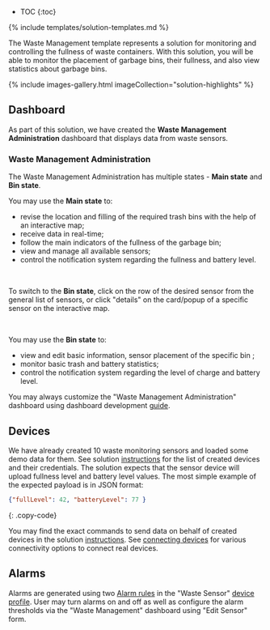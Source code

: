 
* TOC 
{:toc}

{% include templates/solution-templates.md %}

The Waste Management template represents a solution for monitoring and controlling the fullness of waste containers. With this solution, you will be able to monitor the placement of garbage bins, their fullness, and also view statistics about garbage bins.

{% include images-gallery.html imageCollection="solution-highlights" %}

## Dashboard

As part of this solution, we have created the **Waste Management Administration** dashboard that displays data from waste sensors.

### Waste Management Administration

The Waste Management Administration has multiple states - **Main state** and **Bin state**.

You may use the **Main state** to:
- revise the location and filling of the required trash bins with the help of an interactive map;
- receive data in real-time;
- follow the main indicators of the fullness of the garbage bin;
- view and manage all available sensors;
- control the notification system regarding the fullness and battery level.

<br>

To switch to the **Bin state**, click on the row of the desired sensor from the general list of sensors, or click "details" on the card/popup of a specific sensor on the interactive map.

<br>

You may use the **Bin state** to:
- view and edit basic information, sensor placement of the specific bin ;
- monitor basic trash and battery statistics;
- control the notification system regarding the level of charge and battery level.

You may always customize the "Waste Management Administration" dashboard using dashboard development [guide](/docs/{{docsPrefix}}user-guide/dashboards/).


## Devices

We have already created 10 waste monitoring sensors and loaded some demo data for them. See solution [instructions](/docs/{{docsPrefix}}solution-templates/overview/#install-solution-template) for the list of created devices and their credentials. The solution expects that the sensor device will upload fullness level and battery level values. The most simple example of the expected payload is in JSON format:

```json
{"fullLevel": 42, "batteryLevel": 77 }
```
{: .copy-code}


You may find the exact commands to send data on behalf of created devices in the solution [instructions](/docs/{{docsPrefix}}solution-templates/overview/#install-solution-template).
See [connecting devices](/docs/{{docsPrefix}}getting-started-guides/connectivity/) for various connectivity options to connect real devices.

## Alarms
Alarms are generated using two <a href="https://thingsboard.io/docs/{{docsPrefix}}user-guide/device-profiles/#alarm-rules" target="_blank">Alarm rules</a> in the
"Waste Sensor" <a href="/docs/{{docsPrefix}}user-guide/device-profiles/" target="_blank">device profile</a>.
User may turn alarms on and off as well as configure the alarm thresholds via the "Waste Management" dashboard using "Edit Sensor" form.









